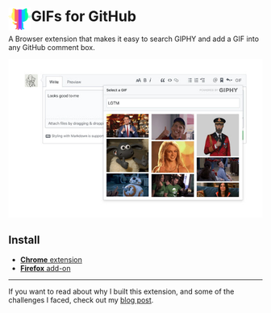 # <img src="src/images/icon48.png" width="45" align="left"> GIFs for GitHub

A Browser extension that makes it easy to search GIPHY and add a GIF into any GitHub comment box.

<img src="demo.jpg" width="640" alt="Example image">

## Install

- [**Chrome** extension][link-cws]
- [**Firefox** add-on][link-amo]

---

If you want to read about why I built this extension, and some of the challenges I faced, check out my [blog post][link-blogpost].

[link-cws]: https://chrome.google.com/webstore/detail/gifs-for-github/dkgjnpbipbdaoaadbdhpiokaemhlphep?hl=en 'Version published on Chrome Web Store'
[link-amo]: https://addons.mozilla.org/en-US/firefox/addon/gifs-for-github/ 'Version published on Mozilla Add-ons'
[link-blogpost]: https://medium.com/we-build-vend/helping-engineers-gif-their-best-life-challenges-faced-when-building-the-gifs-for-github-f0cac9dd8fa5 'Helping Engineers GIF Their Best Life: Challenges Faced When Building the ‘GIFs for GitHub’ Extension'

